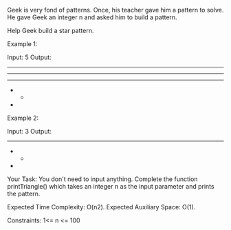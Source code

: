 Geek is very fond of patterns. Once, his teacher gave him a pattern to solve. He gave Geek an integer n and asked him to build a pattern.

Help Geek build a star pattern.

Example 1:

Input: 5
Output:
* * * * *
* * * * 
* * * 
* *  
* 
Example 2:

Input: 3
Output:
* * * 
* *  
* 
Your Task:
You don't need to input anything. Complete the function printTriangle() which takes an integer n  as the input parameter and prints the pattern.

Expected Time Complexity: O(n2).
Expected Auxiliary Space: O(1).

Constraints:
1<= n <= 100
